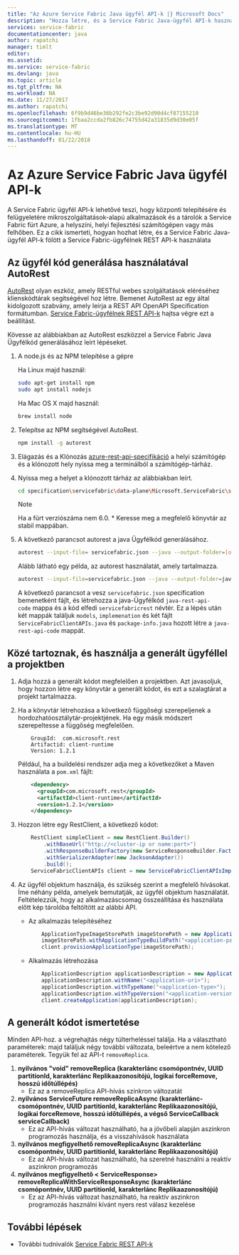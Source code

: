 ```yaml
---
title: "Az Azure Service Fabric Java ügyfél API-k |} Microsoft Docs"
description: "Hozza létre, és a Service Fabric Java-ügyfél API-k használata a Service Fabric ügyfél REST API-specifikációnak használatával"
services: service-fabric
documentationcenter: java
author: rapatchi
manager: timlt
editor: 
ms.assetid: 
ms.service: service-fabric
ms.devlang: java
ms.topic: article
ms.tgt_pltfrm: NA
ms.workload: NA
ms.date: 11/27/2017
ms.author: rapatchi
ms.openlocfilehash: 6f9b9d46be36b292fe2c3be92d90d4cf87155210
ms.sourcegitcommit: 1fbaa2ccda2fb826c74755d42a31835d9d30e05f
ms.translationtype: MT
ms.contentlocale: hu-HU
ms.lasthandoff: 01/22/2018
---
```

# <a name="azure-service-fabric-java-client-apis"></a>Az Azure Service Fabric Java ügyfél API-k

A Service Fabric ügyfél API-k lehetővé teszi, hogy központi telepítésére és felügyeletére mikroszolgáltatások-alapú alkalmazások és a tárolók a Service Fabric fürt Azure, a helyszíni, helyi fejlesztési számítógépen vagy más felhőben. Ez a cikk ismerteti, hogyan hozhat létre, és a Service Fabric Java-ügyfél API-k fölött a Service Fabric-ügyfélnek REST API-k használata

## <a name="generate-the-client-code-using-autorest"></a>Az ügyfél kód generálása használatával AutoRest

[AutoRest](https://github.com/Azure/autorest) olyan eszköz, amely RESTful webes szolgáltatások eléréséhez klienskódtárak segítségével hoz létre. Bemenet AutoRest az egy által kidolgozott szabvány, amely leírja a REST API OpenAPI Specification formátumban. [Service Fabric-ügyfélnek REST API-k](https://github.com/Azure/azure-rest-api-specs/tree/master/specification/servicefabric/data-plane) hajtsa végre ezt a beállítást.

Kövesse az alábbiakban az AutoRest eszközzel a Service Fabric Java Ügyfélkód generálásához leírt lépéseket.

1. A node.js és az NPM telepítése a gépre

    Ha Linux majd használ:
    ```bash
    sudo apt-get install npm
    sudo apt install nodejs
    ```
    Ha Mac OS X majd használ:
    ```bash
    brew install node
    ```

2. Telepítse az NPM segítségével AutoRest.
    ```bash
    npm install -g autorest
    ```

3. Elágazás és a Klónozás [azure-rest-api-specifikáció](https://github.com/Azure/azure-rest-api-specs) a helyi számítógép és a klónozott hely nyissa meg a terminálból a számítógép-tárház.


4. Nyissa meg a helyet a klónozott tárház az alábbiakban leírt.
    ```bash
    cd specification\servicefabric\data-plane\Microsoft.ServiceFabric\stable\6.0
    ```

    > [!NOTE]
    > Ha a fürt verziószáma nem 6.0. * Keresse meg a megfelelő könyvtár az stabil mappában.
    >   

5. A következő parancsot autorest a java Ügyfélkód generálásához.
    
    ```bash
    autorest --input-file= servicefabric.json --java --output-folder=[output-folder-name] --namespace=[namespace-of-generated-client]
    ```
   Alább látható egy példa, az autorest használatát, amely tartalmazza.
   
    ```bash
    autorest --input-file=servicefabric.json --java --output-folder=java-rest-api-code --namespace=servicefabricrest
    ```
   
   A következő parancsot a vesz ``servicefabric.json`` specification bemenetként fájlt, és létrehozza a java-Ügyfélkód ``java-rest-api-     code`` mappa és a kód elfedi ``servicefabricrest`` névtér. Ez a lépés után két mappák találjuk ``models``, ``implemenation`` és két fájlt ``ServiceFabricClientAPIs.java`` és ``package-info.java`` hozott létre a ``java-rest-api-code`` mappát.


## <a name="include-and-use-the-generated-client-in-your-project"></a>Közé tartoznak, és használja a generált ügyféllel a projektben

1. Adja hozzá a generált kódot megfelelően a projektben. Azt javasoljuk, hogy hozzon létre egy könyvtár a generált kódot, és ezt a szalagtárat a projekt tartalmazza.
2. Ha a könyvtár létrehozása a következő függőségi szerepeljenek a hordozhatóosztálytár-projektjének. Ha egy másik módszert szerepeltesse a függőség megfelelően.

    ```
        GroupId:  com.microsoft.rest
        Artifactid: client-runtime
        Version: 1.2.1
    ```
    Például, ha a buildelési rendszer adja meg a következőket a Maven használata a ``pom.xml`` fájlt:

    ```xml
        <dependency>
          <groupId>com.microsoft.rest</groupId>
          <artifactId>client-runtime</artifactId>
          <version>1.2.1</version>
        </dependency>
    ```

3. Hozzon létre egy RestClient, a következő kódot:

    ```java
        RestClient simpleClient = new RestClient.Builder()
            .withBaseUrl("http://<cluster-ip or name:port>")
            .withResponseBuilderFactory(new ServiceResponseBuilder.Factory())
            .withSerializerAdapter(new JacksonAdapter())
            .build();
        ServiceFabricClientAPIs client = new ServiceFabricClientAPIsImpl(simpleClient);
    ```
4. Az ügyfél objektum használja, és szükség szerint a megfelelő hívásokat. Íme néhány példa, amelyek bemutatják, az ügyfél objektum használatát. Feltételezzük, hogy az alkalmazáscsomag összeállítása és használata előtt kép tárolóba feltöltött az alábbi API.
    * Az alkalmazás telepítéséhez
    
        ```java
            ApplicationTypeImageStorePath imageStorePath = new ApplicationTypeImageStorePath();
            imageStorePath.withApplicationTypeBuildPath("<application-path-in-image-store>");
            client.provisionApplicationType(imageStorePath);
        ```
    * Alkalmazás létrehozása

        ```java
            ApplicationDescription applicationDescription = new ApplicationDescription();
            applicationDescription.withName("<application-uri>");
            applicationDescription.withTypeName("<application-type>");
            applicationDescription.withTypeVersion("<application-version>");
            client.createApplication(applicationDescription);
        ```

## <a name="understanding-the-generated-code"></a>A generált kódot ismertetése
Minden API-hoz. a végrehajtás négy túlterheléssel találja. Ha a választható paraméterek: majd találjuk négy további változata, beleértve a nem kötelező paraméterek. Tegyük fel az API-t ``removeReplica``.
 1. **nyilvános "void" removeReplica (karakterlánc csomópontnév, UUID partitionId, karakterlánc Replikaazonosítójú, logikai forceRemove, hosszú időtúllépés)**
    * Ez az a removeReplica API-hívás szinkron változatát
 2. **nyilvános ServiceFuture<Void> removeReplicaAsync (karakterlánc-csomópontnév, UUID partitionId, karakterlánc Replikaazonosítójú, logikai forceRemove, hosszú időtúllépés, a végső ServiceCallback<Void> serviceCallback)**
    * Ez az API-hívás változat használható, ha a jövőbeli alapján aszinkron programozás használja, és a visszahívások használata
 3. **nyilvános megfigyelhető<Void> removeReplicaAsync (karakterlánc csomópontnév, UUID partitionId, karakterlánc Replikaazonosítójú)**
    * Ez az API-hívás változat használható, ha szeretné használni a reaktív aszinkron programozás
 4. **nyilvános megfigyelhető < ServiceResponse<Void>> removeReplicaWithServiceResponseAsync (karakterlánc csomópontnév, UUID partitionId, karakterlánc Replikaazonosítójú)**
    * Ez az API-hívás változat használható, ha reaktív aszinkron programozás használni kívánt nyers rest válasz kezelése

## <a name="next-steps"></a>További lépések
* További tudnivalók [Service Fabric REST API-k](https://docs.microsoft.com/en-us/rest/api/servicefabric/)

